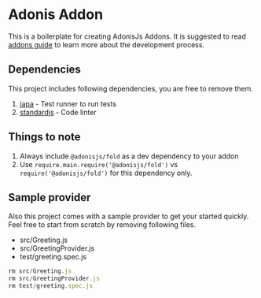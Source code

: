 # Adonis Addon

This is a boilerplate for creating AdonisJs Addons. It is suggested to read [addons guide](http://adonisjs.com/recipes/making-adonis-addons) to learn more about the development process.

## Dependencies
This project includes following dependencies, you are free to remove them.

1. [japa](https://github.com/thetutlage/japa) - Test runner to run tests
2. [standardjs](https://standardjs.com/) - Code linter

## Things to note

1. Always include `@adonisjs/fold` as a dev dependency to your addon
2. Use `require.main.require('@adonisjs/fold')` vs `require('@adonisjs/fold')` for this dependency only.

## Sample provider
Also this project comes with a sample provider to get your started quickly. Feel free to start from scratch by removing following files.

- src/Greeting.js
- src/GreetingProvider.js
- test/greeting.spec.js

```js
rm src/Greeting.js
rm src/GreetingProvider.js
rm test/greeting.spec.js
```